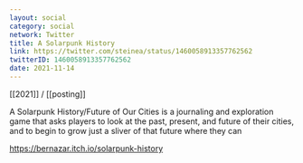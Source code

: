 ```yaml
---
layout: social
category: social
network: Twitter
title: A Solarpunk History
link: https://twitter.com/steinea/status/1460058913357762562
twitterID: 1460058913357762562
date: 2021-11-14
---
```


[[2021]] / [[posting]]

A Solarpunk History/Future of Our Cities is a journaling and exploration game that asks players to look at the past, present, and future of their cities, and to begin to grow just a sliver of that future where they can

<https://bernazar.itch.io/solarpunk-history>
